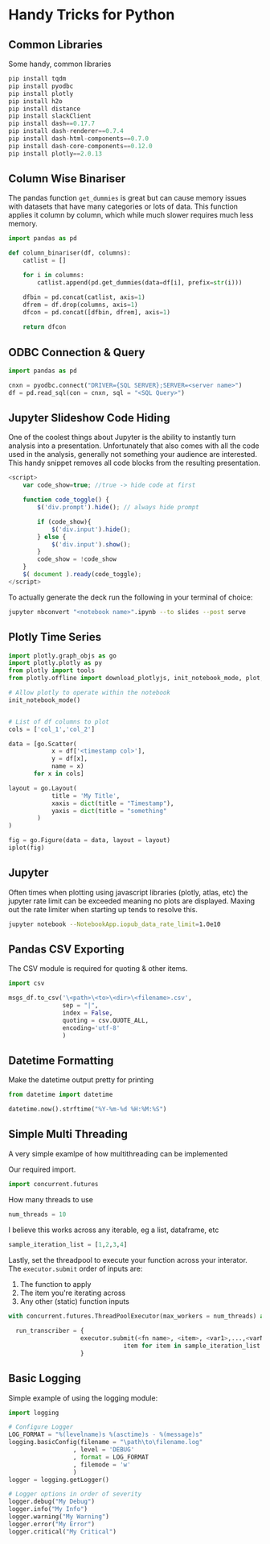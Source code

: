 # Handy Tricks for Python

## Common Libraries

Some handy, common libraries

```python
pip install tqdm
pip install pyodbc
pip install plotly
pip install h2o
pip install distance
pip install slackClient
pip install dash==0.17.7  
pip install dash-renderer==0.7.4
pip install dash-html-components==0.7.0
pip install dash-core-components==0.12.0
pip install plotly==2.0.13
```


## Column Wise Binariser

The pandas function `get_dummies` is great but can cause memory issues with datasets that have many categories or lots of data. This function applies it column by column, which while much slower requires much less memory.

```python
import pandas as pd

def column_binariser(df, columns):
    catlist = []

    for i in columns:
        catlist.append(pd.get_dummies(data=df[i], prefix=str(i)))

    dfbin = pd.concat(catlist, axis=1)
    dfrem = df.drop(columns, axis=1)
    dfcon = pd.concat([dfbin, dfrem], axis=1)        
    
    return dfcon
```
	
	
	
## ODBC Connection & Query

```python
import pandas as pd

cnxn = pyodbc.connect("DRIVER={SQL SERVER};SERVER=<server name>")
df = pd.read_sql(con = cnxn, sql = "<SQL Query>")
```


## Jupyter Slideshow Code Hiding

One of the coolest things about Jupyter is the ability to instantly turn analysis into a presentation. Unfortunately that also comes with all the code used in the analysis, generally not something your audience are interested. This handy snippet removes all code blocks from the resulting presentation.

```javascript
<script>
    var code_show=true; //true -> hide code at first

    function code_toggle() {
        $('div.prompt').hide(); // always hide prompt

        if (code_show){
            $('div.input').hide();
        } else {
            $('div.input').show();
        }
        code_show = !code_show
    }
    $( document ).ready(code_toggle);
</script>
```

To actually generate the deck run the following in your terminal of choice:

```bash
jupyter nbconvert "<notebook name>".ipynb --to slides --post serve
```


## Plotly Time Series

```Python
import plotly.graph_objs as go
import plotly.plotly as py
from plotly import tools
from plotly.offline import download_plotlyjs, init_notebook_mode, plot, iplot

# Allow plotly to operate within the notebook
init_notebook_mode()


# List of df columns to plot
cols = ['col_1','col_2']

data = [go.Scatter(
            x = df['<timestamp col>'],
            y = df[x],
            name = x)
       for x in cols]

layout = go.Layout(
            title = 'My Title',
            xaxis = dict(title = "Timestamp"),
            yaxis = dict(title = "something"
        )
)

fig = go.Figure(data = data, layout = layout)
iplot(fig)
```

## Jupyter 

Often times when plotting using javascript libraries (plotly, atlas, etc) the jupyter rate limit can be exceeded meaning no plots are displayed. Maxing out the rate limiter when starting up tends to resolve this. 

```bash
jupyter notebook --NotebookApp.iopub_data_rate_limit=1.0e10
```


## Pandas CSV Exporting

The CSV module is required for quoting & other items.

```python
import csv

msgs_df.to_csv('\<path>\<to>\<dir>\<filename>.csv',
               sep = "|",
               index = False,
               quoting = csv.QUOTE_ALL,
               encoding='utf-8'
               )

```


## Datetime Formatting

Make the datetime output pretty for printing

``` python
from datetime import datetime

datetime.now().strftime("%Y-%m-%d %H:%M:%S")

```


## Simple Multi Threading

A very simple examlpe of how multithreading can be implemented

Our required import.
```python
import concurrent.futures
```

How many threads to use
```Python
num_threads = 10
```

I believe this works across any iterable, eg a list, dataframe, etc
```python
sample_iteration_list = [1,2,3,4]
```

Lastly, set the threadpool to execute your function across your interator. The `executor.submit` order of inputs are:
1. The function to apply
2. The item you're iterating across
3. Any other (static) function inputs

```python
with concurrent.futures.ThreadPoolExecutor(max_workers = num_threads) as executor:
  
  run_transcriber = {
                    executor.submit(<fn name>, <item>, <var1>,...,<varN>): 
                                item for item in sample_iteration_list
                    }

```



## Basic Logging

Simple example of using the logging module:

```python
import logging

# Configure Logger
LOG_FORMAT = "%(levelname)s %(asctime)s - %(message)s"
logging.basicConfig(filename = "\path\to\filename.log"
                  , level = 'DEBUG'
                  , format = LOG_FORMAT
                  , filemode = 'w'
                  )
logger = logging.getLogger()

# Logger options in order of severity
logger.debug("My Debug")
logger.info("My Info")
logger.warning("My Warning")
logger.error("My Error")
logger.critical("My Critical")
```